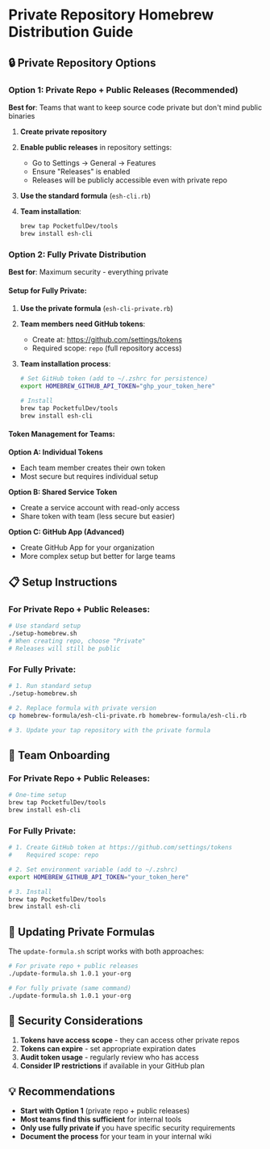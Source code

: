 # Private Repository Homebrew Distribution Guide

## 🔒 Private Repository Options

### Option 1: Private Repo + Public Releases (Recommended)

**Best for**: Teams that want to keep source code private but don't mind public binaries

1. **Create private repository**
2. **Enable public releases** in repository settings:
   - Go to Settings → General → Features
   - Ensure "Releases" is enabled
   - Releases will be publicly accessible even with private repo

3. **Use the standard formula** (`esh-cli.rb`)
4. **Team installation**:
   ```bash
   brew tap PocketfulDev/tools
   brew install esh-cli
   ```

### Option 2: Fully Private Distribution

**Best for**: Maximum security - everything private

#### Setup for Fully Private:

1. **Use the private formula** (`esh-cli-private.rb`)
2. **Team members need GitHub tokens**:
   - Create at: https://github.com/settings/tokens
   - Required scope: `repo` (full repository access)

3. **Team installation process**:
   ```bash
   # Set GitHub token (add to ~/.zshrc for persistence)
   export HOMEBREW_GITHUB_API_TOKEN="ghp_your_token_here"
   
   # Install
   brew tap PocketfulDev/tools
   brew install esh-cli
   ```

#### Token Management for Teams:

**Option A: Individual Tokens**
- Each team member creates their own token
- Most secure but requires individual setup

**Option B: Shared Service Token**
- Create a service account with read-only access
- Share token with team (less secure but easier)

**Option C: GitHub App (Advanced)**
- Create GitHub App for your organization
- More complex setup but better for large teams

## 📋 Setup Instructions

### For Private Repo + Public Releases:
```bash
# Use standard setup
./setup-homebrew.sh
# When creating repo, choose "Private"
# Releases will still be public
```

### For Fully Private:
```bash
# 1. Run standard setup
./setup-homebrew.sh

# 2. Replace formula with private version
cp homebrew-formula/esh-cli-private.rb homebrew-formula/esh-cli.rb

# 3. Update your tap repository with the private formula
```

## 👥 Team Onboarding

### For Private Repo + Public Releases:
```bash
# One-time setup
brew tap PocketfulDev/tools
brew install esh-cli
```

### For Fully Private:
```bash
# 1. Create GitHub token at https://github.com/settings/tokens
#    Required scope: repo

# 2. Set environment variable (add to ~/.zshrc)
export HOMEBREW_GITHUB_API_TOKEN="your_token_here"

# 3. Install
brew tap PocketfulDev/tools
brew install esh-cli
```

## 🔧 Updating Private Formulas

The `update-formula.sh` script works with both approaches:

```bash
# For private repo + public releases
./update-formula.sh 1.0.1 your-org

# For fully private (same command)
./update-formula.sh 1.0.1 your-org
```

## 🚨 Security Considerations

1. **Tokens have access scope** - they can access other private repos
2. **Tokens can expire** - set appropriate expiration dates
3. **Audit token usage** - regularly review who has access
4. **Consider IP restrictions** if available in your GitHub plan

## 💡 Recommendations

- **Start with Option 1** (private repo + public releases)
- **Most teams find this sufficient** for internal tools
- **Only use fully private if** you have specific security requirements
- **Document the process** for your team in your internal wiki
